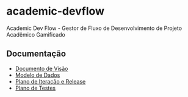 # academic-devflow
Academic Dev Flow - Gestor de Fluxo de Desenvolvimento de Projeto Acadêmico Gamificado

## Documentação 

* [Documento de Visão](https://github.com/labens-ufrn/academic-devflow/blob/master/docs/doc-visao.md)
* [Modelo de Dados](https://github.com/labens-ufrn/academic-devflow/blob/master/docs/doc-modelos.md)
* [Plano de Iteração e Release](https://github.com/labens-ufrn/academic-devflow/blob/master/docs/doc-iteracao.md)
* [Plano de Testes](https://github.com/labens-ufrn/academic-devflow/blob/master/docs/plano-testes.md)
